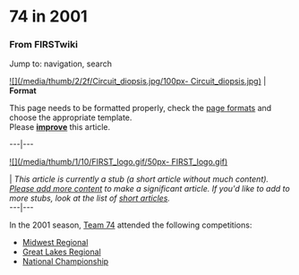# 74 in 2001

### From FIRSTwiki

Jump to: navigation, search

[![](/media/thumb/2/2f/Circuit_diopsis.jpg/100px-
Circuit_diopsis.jpg)](Image:Circuit_diopsis.jpg "" ) |  **Format**  

This page needs to be formatted properly, check the [page
formats](FIRSTwiki:Page_formats "FIRSTwiki:Page formats" ) and
choose the appropriate template.  
Please
**[improve](http://www.firstwiki.net/index.php?title=74_in_2001&action=edit
"http://www.firstwiki.net/index.php?title=74_in_2001&action=edit" )** this
article.  
  
---|---  
  
[![](/media/thumb/1/10/FIRST_logo.gif/50px-
FIRST_logo.gif)](Image:FIRST_logo.gif "" )

|  _This article is currently a stub (a short article without much content).
[Please add more
content](http://www.firstwiki.net/index.php?title=74_in_2001&action=edit
"http://www.firstwiki.net/index.php?title=74_in_2001&action=edit" ) to make a
significant article. If you'd like to add to more stubs, look at the list of
[short articles](Special:Shortpages "Special:Shortpages" )._  
---|---  
  
  

In the 2001 season, [Team 74](74 "74" ) attended the following
competitions:

  * [Midwest Regional](Midwest_Regional "Midwest Regional" )
  * [Great Lakes Regional](Great_Lakes_Regional "Great Lakes Regional" )
  * [National Championship](National_Championship "National Championship" )

